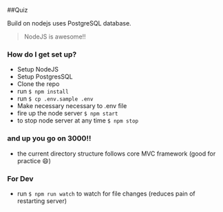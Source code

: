 ##Quiz

Build on nodejs uses PostgreSQL database.
> NodeJS is awesome!!  
 
### How do I get set up? ###

* Setup NodeJS
* Setup PostgresSQL
* Clone the repo
* run `$ npm install`
* run `$ cp .env.sample .env`
* Make necessary necessary to .env file
* fire up the node server `$ npm start`
* to stop node server at any time `$ npm stop`
### and up you go on 3000!!

* the current directory structure follows core MVC framework (good for practice :smile:)

### For Dev ###

* run `$ npm run watch` to watch for file changes (reduces pain of restarting server) 